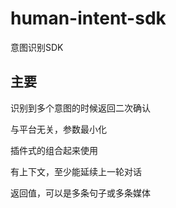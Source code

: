 # human-intent-sdk

意图识别SDK

## 主要

识别到多个意图的时候返回二次确认

与平台无关，参数最小化

插件式的组合起来使用

有上下文，至少能延续上一轮对话

返回值，可以是多条句子或多条媒体

